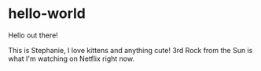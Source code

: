 # hello-world

Hello out there!

This is Stephanie, I love kittens and anything cute! 3rd Rock from the Sun is what I'm watching on Netflix right now.
